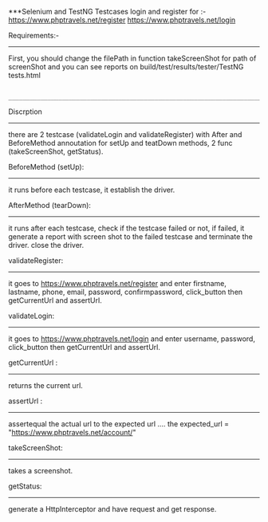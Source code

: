   ***Selenium and TestNG Testcases login and register for :-
                                            https://www.phptravels.net/register
                                            https://www.phptravels.net/login

Requirements:-
_______________
  First, you should change the filePath in function takeScreenShot for path of screenShot and you can see reports on build/test/results/tester/TestNG tests.html

                                       ________________________________________________________________________________

Discrption
__________
there are 2 testcase (validateLogin and validateRegister) with After and BeforeMethod annoutation for setUp and teatDown methods, 2 func (takeScreenShot, getStatus).


BeforeMethod (setUp):
__________________
it runs before each testcase, it establish the driver.

AfterMethod (tearDown):
_______________________
it runs after each testcase, check if the testcase failed or not, if failed, it generate a report with screen shot to the failed testcase and terminate the driver. close the driver.

validateRegister:
_________________
it goes to https://www.phptravels.net/register and enter firstname, lastname, phone, email, password, confirmpassword, click_button then getCurrentUrl and assertUrl.

validateLogin:
_______________
it goes to https://www.phptravels.net/login and enter username, password, click_button then getCurrentUrl and assertUrl.

getCurrentUrl :
_______________
returns the current url.

assertUrl :
____________
assertequal the actual url to the expected url .... the expected_url = "https://www.phptravels.net/account/"

takeScreenShot:
________________
takes a screenshot.

getStatus:
___________
generate a HttpInterceptor and have request and get response.

